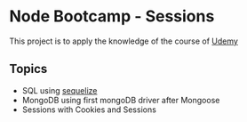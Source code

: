 # Node Bootcamp - Sessions

This project is to apply the knowledge of the course of [Udemy](https://www.udemy.com/course/nodejs-the-complete-guide)

## Topics

- SQL using [sequelize](http://docs.sequelizejs.com/)
- MongoDB using first mongoDB driver after Mongoose
- Sessions with Cookies and Sessions

